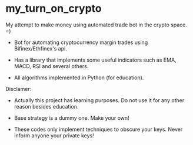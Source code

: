 # my_turn_on_crypto
My attempt to make money using automated trade bot in the crypto space. =)

- Bot for automating cryptocurrency margin trades using Bifinex/Ethfinex's api.

- Has a library that implements some useful indicators such as EMA, MACD, RSI and several others.

- All algorithms implemented in Python (for education).

Disclamer:

- Actually this project has learning purposes. Do not use it for any other reason besides education.

- Base strategy is a dummy one. Make your own!

- These codes only implement techniques to obscure your keys. Never inform anyone your private keys!
